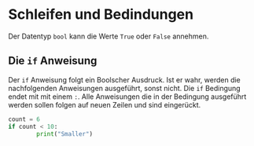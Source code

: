 # Schleifen und Bedindungen

Der Datentyp `bool` kann die Werte `True` oder `False` annehmen.

## Die `if` Anweisung

Der `if` Anweisung folgt ein Boolscher Ausdruck.
Ist er wahr, werden die nachfolgenden Anweisungen ausgeführt, sonst nicht.
Die `if` Bedingung endet mit mit einem `:`.
Alle Anweisungen die in der Bedingung ausgeführt werden sollen folgen auf neuen Zeilen und sind eingerückt.

```python
count = 6
if count < 10:
		print("Smaller")
```

